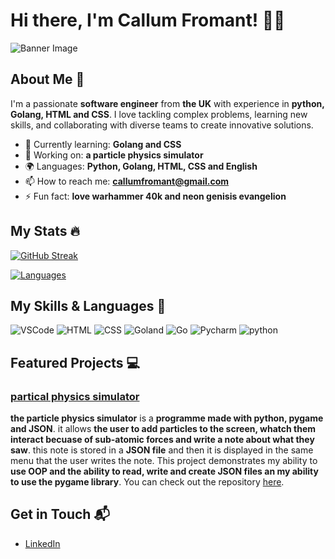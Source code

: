 # Hi there, I'm Callum Fromant! 👋😁

![Banner Image](https://wallpaperaccess.com/full/5750703.jpg)

## About Me 💂

I'm a passionate **software engineer** from **the UK** with experience in **python, Golang, HTML and CSS**. I love tackling complex problems, learning new skills, and collaborating with diverse teams to create innovative solutions.

- 🌱 Currently learning: **Golang and CSS**
- 🔭 Working on: **a particle physics simulator**
- 🌍 Languages: **Python, Golang, HTML, CSS and English**
- 📫 How to reach me: **callumfromant@gmail.com**
- ⚡ Fun fact: **love warhammer 40k and neon genisis evangelion**

## My Stats 🔥
[![GitHub Streak](http://github-readme-streak-stats.herokuapp.com?user=Exverge-Editz&theme=highcontrast)](https://git.io/streak-stats)

[![Languages](https://github-readme-stats.vercel.app/api/top-langs/?username=Exverge-Editz&layout=compact&theme=vision-friendly-dark)](https://github.com/anuraghazra/github-readme-stats)

## My Skills & Languages 🧠

![VSCode](https://img.shields.io/badge/VSCode-0078D4?style=for-the-badge&logo=visual%20studio%20code&logoColor=white)
![HTML](https://img.shields.io/badge/-HTML-E34F26?style=flat-square&logo=html5&logoColor=white)
![CSS](https://img.shields.io/badge/-CSS-1572B6?style=flat-square&logo=css3&logoColor=white)
![Goland](https://img.shields.io/badge/GoLand-000000?style=for-the-badge&logo=goland&logoColor=white)
![Go](https://img.shields.io/badge/Go-00ADD8?style=for-the-badge&logo=go&logoColor=white)
![Pycharm](https://img.shields.io/badge/PyCharm-000000.svg?&style=for-the-badge&logo=PyCharm&logoColor=white)
![python](https://img.shields.io/badge/Python-FFD43B?style=for-the-badge&logo=python&logoColor=blue)

## Featured Projects 💻

### [partical physics simulator](https://github.com/Exverge-Editz/Particle-physics-simulator)

**the particle physics simulator** is a **programme made with python, pygame and JSON**. it allows **the user to add particles to the screen, whatch them interact becuase of sub-atomic forces and write a note about what they saw**. this note is stored in a **JSON file** and then it is displayed in the same menu that the user writes the note. This project demonstrates my ability to **use OOP and the ability to read, write and create JSON files an my ability to use the pygame library**. You can check out the repository [here](https://github.com/Exverge-Editz/Particle-physics-simulator).

## Get in Touch 📬

- [LinkedIn](https://www.linkedin.com/in/callum-fromant-b369b3372/)
